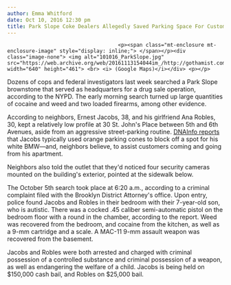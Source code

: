 ```yaml
---
author: Emma Whitford
date: Oct 10, 2016 12:30 pm
title: Park Slope Coke Dealers Allegedly Saved Parking Space For Customers
---
```


	
										<p><span class="mt-enclosure mt-enclosure-image" style="display: inline;"> </span></p><div class="image-none"> <img alt="101016_ParkSlope.jpg" src="https://web.archive.org/web/20161113154044im_/http://gothamist.com/attachments/nyc_ewhitford/101016_ParkSlope.jpg" width="640" height="461"> <br> <i> (Google Maps)</i></div> <p></p>

<p>Dozens of cops and federal investigators last week searched a Park Slope brownstone that served as headquarters for a drug sale operation, according to the NYPD. The early morning search turned up large quantities of cocaine and weed and two loaded firearms, among other evidence. </p>

<p>According to neighbors, Ernest Jacobs, 38, and his girlfriend Ana Robles, 30, kept a relatively low profile at 30 St. John&apos;s Place between 5th and 6th Avenues, aside from an aggressive street-parking routine. <a href="https://web.archive.org/web/20161113154044/https://www.dnainfo.com/new-york/20161010/park-slope/ernest-jacobs-drug-dealer-weapons-arrest">DNAInfo reports</a> that Jacobs typically used orange parking cones to block off a spot for his white BMW&#x2014;and, neighbors believe, to assist customers coming and going from his apartment. </p>

<p>Neighbors also told the outlet that they&apos;d noticed four security cameras mounted on the building&apos;s exterior, pointed at the sidewalk below.</p>

<p>The October 5th search took place at 6:20 a.m., according to a criminal complaint filed with the Brooklyn District Attorney&apos;s office. Upon entry, police found Jacobs and Robles in their bedroom with their 7-year-old son, who is autistic. There was a cocked .45 caliber semi-automatic pistol on the bedroom floor with a round in the chamber, according to the report. Weed was recovered from the bedroom, and cocaine from the kitchen, as well as a 9-mm cartridge and a scale. A MAC-11 9-mm assault weapon was recovered from the basement. </p>

<p>Jacobs and Robles were both arrested and charged with criminal possession of a controlled substance and criminal possession of a weapon, as well as endangering the welfare of a child. Jacobs is being held on $150,000 cash bail, and Robles on $25,000 bail.</p>					
										
									
				